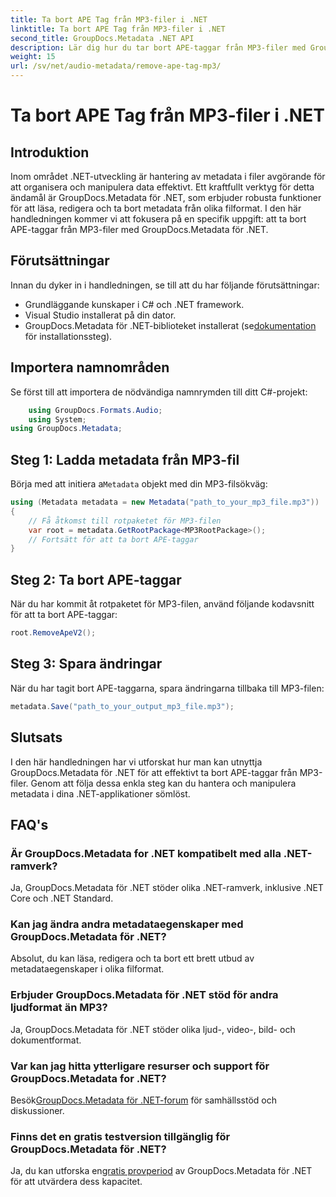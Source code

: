```yaml
---
title: Ta bort APE Tag från MP3-filer i .NET
linktitle: Ta bort APE Tag från MP3-filer i .NET
second_title: GroupDocs.Metadata .NET API
description: Lär dig hur du tar bort APE-taggar från MP3-filer med GroupDocs.Metadata for .NET. Hantera metadata enkelt i dina .NET-applikationer.
weight: 15
url: /sv/net/audio-metadata/remove-ape-tag-mp3/
---
```


# Ta bort APE Tag från MP3-filer i .NET

## Introduktion
Inom området .NET-utveckling är hantering av metadata i filer avgörande för att organisera och manipulera data effektivt. Ett kraftfullt verktyg för detta ändamål är GroupDocs.Metadata för .NET, som erbjuder robusta funktioner för att läsa, redigera och ta bort metadata från olika filformat. I den här handledningen kommer vi att fokusera på en specifik uppgift: att ta bort APE-taggar från MP3-filer med GroupDocs.Metadata för .NET. 
## Förutsättningar
Innan du dyker in i handledningen, se till att du har följande förutsättningar:
- Grundläggande kunskaper i C# och .NET framework.
- Visual Studio installerat på din dator.
-  GroupDocs.Metadata för .NET-biblioteket installerat (se[dokumentation](https://tutorials.groupdocs.com/metadata/net/) för installationssteg).

## Importera namnområden
Se först till att importera de nödvändiga namnrymden till ditt C#-projekt:
```csharp
    using GroupDocs.Formats.Audio;
    using System;
using GroupDocs.Metadata;
```
## Steg 1: Ladda metadata från MP3-fil
 Börja med att initiera a`Metadata` objekt med din MP3-filsökväg:
```csharp
using (Metadata metadata = new Metadata("path_to_your_mp3_file.mp3"))
{
    // Få åtkomst till rotpaketet för MP3-filen
    var root = metadata.GetRootPackage<MP3RootPackage>();
    // Fortsätt för att ta bort APE-taggar
}
```
## Steg 2: Ta bort APE-taggar
När du har kommit åt rotpaketet för MP3-filen, använd följande kodavsnitt för att ta bort APE-taggar:
```csharp
root.RemoveApeV2();
```
## Steg 3: Spara ändringar
När du har tagit bort APE-taggarna, spara ändringarna tillbaka till MP3-filen:
```csharp
metadata.Save("path_to_your_output_mp3_file.mp3");
```

## Slutsats
I den här handledningen har vi utforskat hur man kan utnyttja GroupDocs.Metadata för .NET för att effektivt ta bort APE-taggar från MP3-filer. Genom att följa dessa enkla steg kan du hantera och manipulera metadata i dina .NET-applikationer sömlöst.

## FAQ's
### Är GroupDocs.Metadata for .NET kompatibelt med alla .NET-ramverk?
Ja, GroupDocs.Metadata för .NET stöder olika .NET-ramverk, inklusive .NET Core och .NET Standard.
### Kan jag ändra andra metadataegenskaper med GroupDocs.Metadata för .NET?
Absolut, du kan läsa, redigera och ta bort ett brett utbud av metadataegenskaper i olika filformat.
### Erbjuder GroupDocs.Metadata för .NET stöd för andra ljudformat än MP3?
Ja, GroupDocs.Metadata för .NET stöder olika ljud-, video-, bild- och dokumentformat.
### Var kan jag hitta ytterligare resurser och support för GroupDocs.Metadata for .NET?
 Besök[GroupDocs.Metadata för .NET-forum](https://forum.groupdocs.com/c/metadata/14) för samhällsstöd och diskussioner.
### Finns det en gratis testversion tillgänglig för GroupDocs.Metadata för .NET?
 Ja, du kan utforska en[gratis provperiod](https://releases.groupdocs.com/) av GroupDocs.Metadata för .NET för att utvärdera dess kapacitet.
